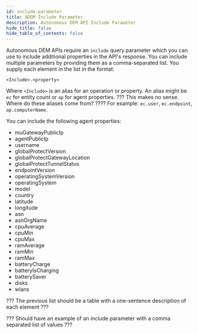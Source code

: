 ```yaml
---
id: include-parameter
title: ADEM Include Parameter
description: Autonomous DEM API Include Parameter
hide_title: false
hide_table_of_contents: false
---
```


Autonomous DEM APIs require an `include` query parameter which you can use to include additional
properties in the API's response. You can include multiple parameters by providing them as a 
comma-separated list. You supply each element in the list in the format:

```<Include>.<property>```

Where `<Include>` is an alias for an operation or property. An alias might be `ec` for entity count or `ap` for agent
properties. ??? This makes no sense. Where do these aliases come from? ???? For example: `ec.user`,
`ec.endpoint`, `ap.computerName`.

You can include the following agent properties:

* muGatewayPublicIp
* agentPublicIp
* username
* globalProtectVersion
* globalProtectGatewayLocation
* globalProtectTunnelStatus
* endpointVersion
* operatingSystemVersion
* operatingSystem
* model
* country
* latitude
* longitude
* asn
* asnOrgName
* cpuAverage
* cpuMin
* cpuMax
* ramAverage
* ramMin
* ramMax
* batteryCharge
* batteryIsCharging
* batterySaver
* disks
* wlans

??? The previous list should be a table with a one-sentence description of each element ???

??? Should have an example of an include parameter with a comma separated list of values ???


